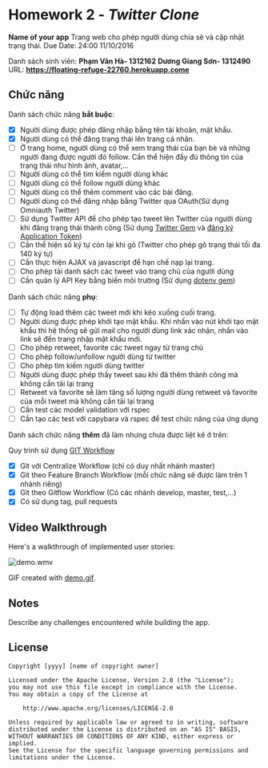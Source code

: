 # Homework 2 - *Twitter Clone*

**Name of your app** Trang web cho phép người dùng chia sẻ và cập nhật trạng thái. Due Date: 24:00 11/10/2016

Danh sách sinh viên: 
**Phạm Văn Hà- 1312162**
 **Dương Giang Sơn- 1312490**
URL: **https://floating-refuge-22760.herokuapp.come**

## Chức năng

Danh sách chức năng **bắt buộc**:

* [x] Người dùng được phép đăng nhập bằng tên tài khoản, mật khẩu.
* [x] Người dùng có thể đăng trạng thái lên trang cá nhân.
* [ ] Ở trang home, người dùng có thể xem trạng thái của bạn bè và những người đang được người đó follow. Cần thể hiện đầy đủ thông tin của trạng thái như hình ảnh, avatar,...
* [ ] Người dùng có thể tìm kiếm người dùng khác
* [ ] Người dùng có thể follow người dùng khác
* [ ] Người dùng có thể thêm comment vào các bài đăng.
* [ ] Người dùng có thể đăng nhập bằng Twitter qua OAuth(Sử dụng Omniauth Twitter)
* [ ] Sử dụng Twitter API để cho phép tạo tweet lên Twitter của người dùng khi đăng trạng thái thành công (Sử dụng [Twitter Gem](https://github.com/sferik/twitter) và [đăng ký Application Token](https://apps.twitter.com))
* [ ] Cần thể hiện số ký tự còn lại khi gõ (Twitter cho phép gõ trạng thái tối đa 140 ký tự)
* [ ] Cần thực hiện AJAX và javascript để hạn chế nạp lại trang.
* [ ] Cho phép tải danh sách các tweet vào trang chủ của người dùng
* [ ] Cần quản lý API Key bằng biến môi trường (Sử dụng [dotenv gem](https://github.com/bkeepers/dotenv))

Danh sách chức năng **phụ**:

* [ ] Tự động load thêm các tweet mới khi kéo xuống cuối trang.
* [ ] Người dùng được phép khởi tạo mật khẩu. Khi nhấn vào nút khởi tạo mật khẩu thì hệ thống sẽ gửi mail cho người dùng link xác nhận, nhấn vào link sẽ đến trang nhập mật khẩu mới.
* [ ] Cho phép retweet, favorite các tweet ngay từ trang chủ
* [ ] Cho phép follow/unfollow người dùng từ twitter
* [ ] Cho phép tìm kiếm người dùng twitter
* [ ] Người dùng được phép thấy tweet sau khi đã thêm thành công mà không cần tải lại trang
* [ ] Retweet và favorite sẽ làm tăng số lượng người dùng retweet và favorite của mỗi tweet mà không cần tải lại trang
* [ ] Cần test các model validation với rspec
* [ ] Cần tạo các test với capybara và rspec để test chức năng của ứng dụng

Danh sách chức năng **thêm** đã làm nhưng chưa được liệt kê ở trên:


Quy trình sử dụng [GIT Workflow](https://www.atlassian.com/git/tutorials/comparing-workflows/)
* [x] Git với Centralize Workflow (chỉ có duy nhất nhánh master)
* [x] Git theo Feature Branch Workflow (mỗi chức năng sẽ được làm trên 1 nhánh riêng)
* [x] Git theo Gitflow Workflow (Có các nhánh develop, master, test,...)
* [x] Có sử dụng tag, pull requests

## Video Walkthrough

Here's a walkthrough of implemented user stories:

![demo.wmv](relative-path-to-your-gif-file-on-github)

GIF created with [demo.gif](http://www.cockos.com/licecap/).

## Notes

Describe any challenges encountered while building the app.

## License

    Copyright [yyyy] [name of copyright owner]

    Licensed under the Apache License, Version 2.0 (the "License");
    you may not use this file except in compliance with the License.
    You may obtain a copy of the License at

        http://www.apache.org/licenses/LICENSE-2.0

    Unless required by applicable law or agreed to in writing, software
    distributed under the License is distributed on an "AS IS" BASIS,
    WITHOUT WARRANTIES OR CONDITIONS OF ANY KIND, either express or implied.
    See the License for the specific language governing permissions and
    limitations under the License.
